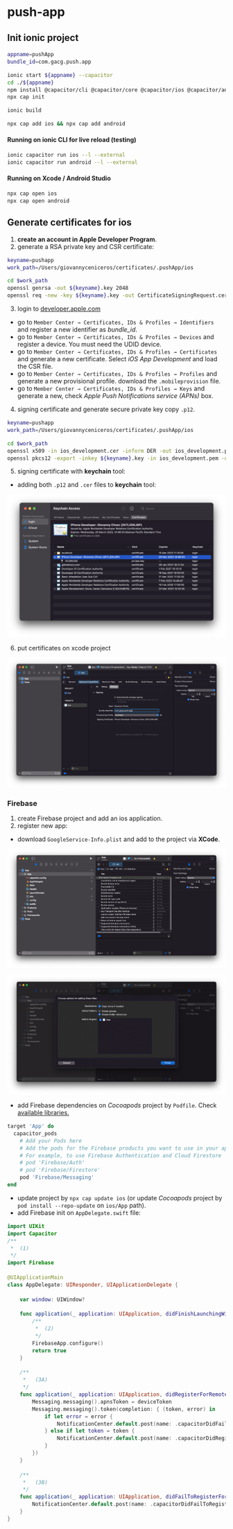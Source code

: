 # push-app

## Init ionic project

```Bash
appname=pushApp
bundle_id=com.gacg.push.app
```
```Bash
ionic start ${appname} --capacitor
cd ./${appname}
npm install @capacitor/cli @capacitor/core @capacitor/ios @capacitor/android
npx cap init
```
```Bash
ionic build
```
```Bash
npx cap add ios && npx cap add android
```

#### Running on ionic CLI for live reload (testing)
```Bash
ionic capacitor run ios --l --external
ionic capacitor run android --l --external
```

#### Running on Xcode / Android Studio 
```Bash
npx cap open ios
npx cap open android
```

## Generate certificates for ios
1. **create an account in Apple Developer Program**.
2. generate a RSA private key and CSR certificate:
```Bash
keyname=pushapp
work_path=/Users/giovannyceniceros/certificates/.pushApp/ios
```
```Bash
cd $work_path
openssl genrsa -out ${keyname}.key 2048
openssl req -new -key ${keyname}.key -out CertificateSigningRequest.certSigningRequest
```

3. login to [developer.apple.com](http://developer.apple.com/)
* go to ```Member Center → Certificates, IDs & Profiles → Identifiers``` and register a new identifier as *bundle_id*.
* go to ```Member Center → Certificates, IDs & Profiles → Devices``` and register a device. You must need the UDID device.
* go to ```Member Center → Certificates, IDs & Profiles → Certificates``` and generate a new certificate. Select *iOS App Development* and load the CSR file.
* go to ```Member Center → Certificates, IDs & Profiles → Profiles``` and generate a new provisional profile. download the ```.mobileprovision``` file.
* go to ```Member Center → Certificates, IDs & Profiles → Keys``` and generate a new, check *Apple Push Notifications service (APNs)* box.

4. signing certificate and generate secure private key copy ```.p12```.
```Bash
keyname=pushapp
work_path=/Users/giovannyceniceros/certificates/.pushApp/ios
```
```Bash
cd $work_path
openssl x509 -in ios_development.cer -inform DER -out ios_development.pem -outform PEM
openssl pkcs12 -export -inkey ${keyname}.key -in ios_development.pem -out ${keyname}.p12
```

5. signing certificate with **keychain** tool:
* adding both ```.p12``` and ```.cer``` files to **keychain** tool:
<p align="center">
  <img src="img/keychain_access.png">
</p>

6. put certificates on xcode project

<p align="center">
  <img src="img/xcode_project_config.png">
</p>


### Firebase

1. create Firebase project and add an ios application.
2. register new app:
* download ```GoogleService-Info.plist``` and add to the project via **XCode**.

<p align="center">
  <img src="img/add_plist.png">
</p>

<p align="center">
  <img src="img/add_plist_2.png">
</p>

* add Firebase dependencies on *Cocoapods* project by ```Podfile```. Check [available libraries.](https://firebase.google.com/docs/cpp/setup?platform=ios&authuser=0&hl=es#add-config-file)

```Ruby
target 'App' do
  capacitor_pods
    # Add your Pods here
    # Add the pods for the Firebase products you want to use in your app
    # For example, to use Firebase Authentication and Cloud Firestore
    # pod 'Firebase/Auth'
    # pod 'Firebase/Firestore'
    pod 'Firebase/Messaging'
end
```
* update project by ```npx cap update ios``` (or update *Cocoapods* project by ```pod install --repo-update``` on ```ios/App``` path).
* add Firebase init on ```AppDelegate.swift``` file:


```Swift
import UIKit
import Capacitor
/**
 *  (1)
 */
import Firebase

@UIApplicationMain
class AppDelegate: UIResponder, UIApplicationDelegate {

    var window: UIWindow?

    func application(_ application: UIApplication, didFinishLaunchingWithOptions launchOptions: [UIApplication.LaunchOptionsKey: Any]?) -> Bool {
        /**
         *  (2)
         */
        FirebaseApp.configure()        
        return true
    }

    /**
     *   (3A)
     */
    func application(_ application: UIApplication, didRegisterForRemoteNotificationsWithDeviceToken deviceToken: Data) {
        Messaging.messaging().apnsToken = deviceToken
        Messaging.messaging().token(completion: { (token, error) in
            if let error = error {
                NotificationCenter.default.post(name: .capacitorDidFailToRegisterForRemoteNotifications, object: error)
            } else if let token = token {
                NotificationCenter.default.post(name: .capacitorDidRegisterForRemoteNotifications, object: token)
            }
        })
    }

    /**
     *   (3B)
     */
    func application(_ application: UIApplication, didFailToRegisterForRemoteNotificationsWithError error: Error) {
        NotificationCenter.default.post(name: .capacitorDidFailToRegisterForRemoteNotifications, object: error)
    }
}
```